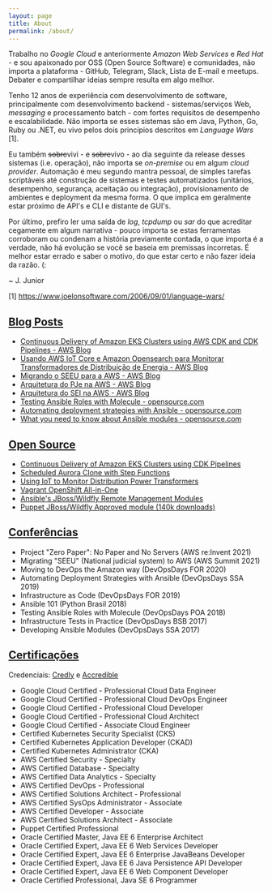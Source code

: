 ```yaml
---
layout: page
title: About
permalink: /about/
---
```


Trabalho no *Google Cloud* e anteriormente *Amazon Web Services* e *Red Hat* - e sou apaixonado por OSS (Open Source Software) e comunidades, não importa a plataforma - GitHub, Telegram, Slack, Lista de E-mail e meetups. Debater e compartilhar ideias sempre resulta em algo melhor.

Tenho 12 anos de experiência com desenvolvimento de software, principalmente com desenvolvimento backend - sistemas/serviços Web, *messaging* e processamento batch - com fortes requisitos de desempenho e escalabilidade. Não importa se esses sistemas são em Java, Python, Go, Ruby ou .NET, eu vivo pelos dois princípios descritos em *Language Wars* [1].

Eu também ~~sobre~~vivi - e ~~sobre~~vivo - ao dia seguinte da release desses sistemas (i.e. operação), não importa se *on-premise* ou em algum *cloud provider*. Automação é meu segundo mantra pessoal, de simples tarefas scriptáveis até construção de sistemas e testes automatizados (unitários, desempenho, segurança, aceitação ou integração), provisionamento de ambientes e deployment da mesma forma.  O que implica em geralmente estar próximo de API's e CLI e distante de GUI's.

Por último, prefiro ler uma saída de *log*, *tcpdump* ou *sar* do que acreditar cegamente em algum narrativa - pouco importa se estas ferramentas corroboram ou condenam a  história previamente contada, o que importa é a verdade, não há evolução se você se baseia em premissas incorretas. É melhor estar errado e saber o motivo, do que estar certo e não fazer ideia da razão. (:

~ J. Junior

[1] https://www.joelonsoftware.com/2006/09/01/language-wars/

## [Blog Posts](#blog-posts)

- [Continuous Delivery of Amazon EKS Clusters using AWS CDK and CDK Pipelines - AWS Blog](https://aws.amazon.com/blogs/containers/continuous-delivery-of-amazon-eks-clusters-using-aws-cdk-and-cdk-pipelines/)
- [Usando AWS IoT Core e Amazon Opensearch para Monitorar Transformadores de Distribuição de Energia - AWS Blog](https://aws.amazon.com/pt/blogs/aws-brasil/usando-aws-iot-core-e-amazon-opensearch-service-para-monitorar-transformadores-de-distribuicao-de-energia/)
- [Migrando o SEEU para a AWS - AWS Blog](https://aws.amazon.com/pt/blogs/aws-brasil/migracao-do-sistema-eletronico-de-execucao-unificado-seeu-para-aws/)
- [Arquitetura do PJe na AWS - AWS Blog](https://aws.amazon.com/pt/blogs/aws-brasil/arquitetura-do-pje-processo-judicial-eletronico-na-aws/)
- [Arquitetura do SEI na AWS - AWS Blog](https://aws.amazon.com/pt/blogs/aws-brasil/arquitetura-do-sei-sistema-eletronico-de-informacoes-na-aws/)
- [Testing Ansible Roles with Molecule - opensource.com](https://opensource.com/article/18/12/testing-ansible-roles-molecule)
- [Automating deployment strategies with Ansible - opensource.com](https://opensource.com/article/19/1/automating-deployment-strategies-ansible)
- [What you need to know about Ansible modules - opensource.com](https://opensource.com/article/19/3/developing-ansible-module)

## [Open Source](#open-source)

- [Continuous Delivery of Amazon EKS Clusters using CDK Pipelines](https://github.com/aws-samples/aws-cdk-pipelines-eks-cluster)
- [Scheduled Aurora Clone with Step Functions](https://github.com/aws-samples/aws-stepfunctions-aurora-clone)
- [Using IoT to Monitor Distribution Power Transformers](https://github.com/aws-samples/power-transformers-iot-kinesis-elasticsearch)
- [Vagrant OpenShift All-in-One](https://github.com/jairojunior/vagrant-openshift-aio)
- [Ansible's JBoss/Wildfly Remote Management Modules](https://github.com/jairojunior/ansible-role-jboss)
- [Puppet JBoss/Wildfly Approved module (140k downloads)](https://github.com/biemond/biemond-wildfly)

## [Conferências](#conferencias)

- Project "Zero Paper": No Paper and No Servers (AWS re:Invent 2021)
- Migrating "SEEU" (National judicial system) to AWS (AWS Summit 2021)
- Moving to DevOps the Amazon way (DevOpsDays FOR 2020)
- Automating Deployment Strategies with Ansible (DevOpsDays SSA 2019)
- Infrastructure as Code (DevOpsDays FOR 2019)
- Ansible 101 (Python Brasil 2018)
- Testing Ansible Roles with Molecule (DevOpsDays POA 2018)
- Infrastructure Tests in Practice (DevOpsDays BSB 2017) 
- Developing Ansible Modules (DevOpsDays SSA 2017)

## [Certificações](#certificacoes)

Credenciais: [Credly](https://www.credly.com/users/jairo-da-silva-junior/badges) e [Accredible](https://www.credential.net/profile/jairodasilvajunior/wallet)

- Google Cloud Certified - Professional Cloud Data Engineer
- Google Cloud Certified - Professional Cloud DevOps Engineer
- Google Cloud Certified - Professional Cloud Developer
- Google Cloud Certified - Professional Cloud Architect
- Google Cloud Certified - Associate Cloud Engineer
- Certified Kubernetes Security Specialist (CKS)
- Certified Kubernetes Application Developer (CKAD)
- Certified Kubernetes Administrator (CKA)
- AWS Certified Security - Specialty
- AWS Certified Database - Specialty
- AWS Certified Data Analytics - Specialty
- AWS Certified DevOps - Professional
- AWS Certified Solutions Architect - Professional
- AWS Certified SysOps Administrator - Associate
- AWS Certified Developer - Associate
- AWS Certified Solutions Architect - Associate
- Puppet Certified Professional
- Oracle Certified Master, Java EE 6 Enterprise Architect
- Oracle Certified Expert, Java EE 6 Web Services Developer
- Oracle Certified Expert, Java EE 6 Enterprise JavaBeans Developer
- Oracle Certified Expert, Java EE 6 Java Persistence API Developer
- Oracle Certified Expert, Java EE 6 Web Component Developer
- Oracle Certified Professional, Java SE 6 Programmer
